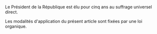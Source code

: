 Le Président de la République est élu pour cinq ans au suffrage universel direct.

Les modalités d'application du présent article sont fixées par une loi organique.
